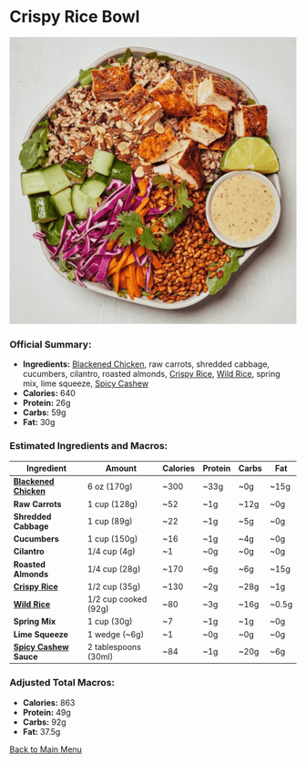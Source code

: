 # Crispy Rice Bowl

![Crispy Rice Bowl](../Images/Crispy_Rice_Bowl.png)

### Official Summary:
- **Ingredients:** [Blackened Chicken](../Meats_Proteins/Blackened_Chicken.md), raw carrots, shredded cabbage, cucumbers, cilantro, roasted almonds, [Crispy Rice](../Grains_Carbs/Crispy_Rice.md), [Wild Rice](../Grains_Carbs/Wild_Rice.md), spring mix, lime squeeze, [Spicy Cashew](../Sauces_Dressings/Spicy_Cashew.md)
- **Calories:** 640
- **Protein:** 26g
- **Carbs:** 59g
- **Fat:** 30g

### Estimated Ingredients and Macros:

| Ingredient                         | Amount                  | Calories | Protein | Carbs | Fat |
|------------------------------------|-------------------------|----------|---------|-------|-----|
| **[Blackened Chicken](../Meats_Proteins/Blackened_Chicken.md)**              | 6 oz (170g)             | ~300     | ~33g    | ~0g   | ~15g|
| **Raw Carrots**                    | 1 cup (128g)            | ~52      | ~1g     | ~12g  | ~0g |
| **Shredded Cabbage**               | 1 cup (89g)             | ~22      | ~1g     | ~5g   | ~0g |
| **Cucumbers**                      | 1 cup (150g)            | ~16      | ~1g     | ~4g   | ~0g |
| **Cilantro**                       | 1/4 cup (4g)            | ~1       | ~0g     | ~0g   | ~0g |
| **Roasted Almonds**                | 1/4 cup (28g)           | ~170     | ~6g     | ~6g   | ~15g|
| **[Crispy Rice](../Grains_Carbs/Crispy_Rice.md)**                    | 1/2 cup (35g)           | ~130     | ~2g     | ~28g  | ~1g |
| **[Wild Rice](../Grains_Carbs/Wild_Rice.md)**                      | 1/2 cup cooked (92g)    | ~80      | ~3g     | ~16g  | ~0.5g|
| **Spring Mix**                     | 1 cup (30g)             | ~7       | ~1g     | ~1g   | ~0g |
| **Lime Squeeze**                   | 1 wedge (~6g)           | ~1       | ~0g     | ~0g   | ~0g |
| **[Spicy Cashew](../Sauces_Dressings/Spicy_Cashew.md) Sauce**             | 2 tablespoons (30ml)    | ~84      | ~1g     | ~20g  | ~6g |

### Adjusted Total Macros:

- **Calories:** 863
- **Protein:** 49g
- **Carbs:** 92g
- **Fat:** 37.5g

[Back to Main Menu](../README.md)